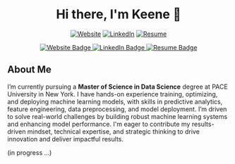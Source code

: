 <h1 align="center">
  Hi there, I'm Keene 👋
</h1>

<div align="center">

[![Website](https://custom-icon-badges.demolab.com/badge/Website-EA4335?logo=web&logoColor=white)](https://kchung.app/)
[![LinkedIn](https://custom-icon-badges.demolab.com/badge/LinkedIn-0A66C2?logo=linkedin-white&logoColor=fff)](https://www.linkedin.com/in/keenechung/)
[![Resume](https://custom-icon-badges.demolab.com/badge/Resume-34A853?logo=google-drive&logoColor=white)](https://drive.google.com/file/d/1bYzoWROVnOhCSRIIxIzErvhHo7M3ySe0/view?usp=sharing)

</div>

<div align="center">
  <a href="https://kchung.app/" target="_blank">
    <img src="https://custom-icon-badges.demolab.com/badge/Website-EA4335?logo=web&logoColor=white" alt="Website Badge"/>
  </a>
  <a href="https://www.linkedin.com/in/keenechung/" target="_blank">
    <img src="https://custom-icon-badges.demolab.com/badge/LinkedIn-0A66C2?logo=linkedin-white&logoColor=fff" alt="LinkedIn Badge"/>
  </a> 
  <a href="https://drive.google.com/file/d/1bYzoWROVnOhCSRIIxIzErvhHo7M3ySe0/view?usp=sharing" target="_blank">
    <img src="https://custom-icon-badges.demolab.com/badge/Resume-34A853?logo=google-drive&logoColor=white" alt="Resume Badge"/>
  </a>
</div>

## About Me

I’m currently pursuing a **Master of Science in Data Science** degree at PACE University in New York. I have hands-on experience training, optimizing, and deploying machine learning models, with skills in predictive analytics, feature engineering, data preprocessing, and model deployment. I’m driven to solve real-world challenges by building robust machine learning systems and enhancing model performance. I'm eager to contribute my results-driven mindset, technical expertise, and strategic thinking to drive innovation and deliver impactful results.


(in progress ...)


<!--
**keenechung/keenechung** is a ✨ _special_ ✨ repository because its `README.md` (this file) appears on your GitHub profile.

Here are some ideas to get you started:

- 🔭 I’m currently working on ...
- 🌱 I’m currently learning ...
- 👯 I’m looking to collaborate on ...
- 🤔 I’m looking for help with ...
- 💬 Ask me about ...
- 📫 How to reach me: ...
- 😄 Pronouns: ...
- ⚡ Fun fact: ...
-->
